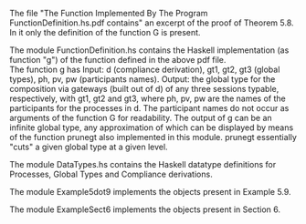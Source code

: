 
The file "The Function Implemented By The Program FunctionDefinition.hs.pdf contains" an excerpt of the proof of Theorem 5.8. In it only the definition 
of the function G is present.

The module FunctionDefinition.hs contains the Haskell implementation (as function "g") of the function defined in the above pdf file.  
The function g has
Input: d (compliance derivation), gt1, gt2, gt3 (global types), ph, pv, pw (participants names). 
Output: the global type for the composition via gateways (built out of d) of any three sessions typable, respectively, with gt1, gt2 and gt3, where ph, pv, pw are the names of the participants for the processes in d. 
The participant names do not occur as arguments of the function G  for readability.
The output of g can be an infinite global type, any approximation of which can be displayed by means of the function prunegt also implemented in this module. prunegt essentially "cuts" a given global type at a given level. 

The module DataTypes.hs contains the Haskell datatype definitions for Processes, Global Types and Compliance derivations. 

The module Example5dot9 implements the objects present in Example 5.9.

The module ExampleSect6 implements the objects present in Section 6.

